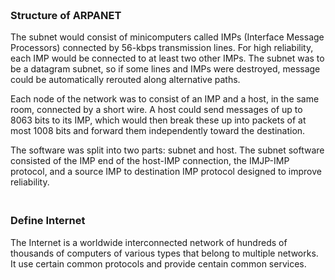 ### **<br/>Structure of ARPANET**


The subnet would consist of minicomputers called IMPs (Interface Message Processors) connected by 56-kbps transmission lines. For high reliability, each IMP would be connected to at least two other IMPs. The subnet was to be a datagram subnet, so if some lines and IMPs were destroyed, message could be automatically rerouted along alternative paths.


Each node of the network was to consist of an IMP and a host, in the same room, connected by a short wire. A host could send messages of up to 8063 bits to its IMP, which would then break these up into packets of at most 1008 bits and forward them independently toward the destination. 


The software was split into two parts: subnet and host. The subnet software consisted of the IMP  end of the host-IMP connection, the IMJP-IMP protocol, and a source IMP to destination IMP protocol designed to improve reliability. 


### **<br/>Define Internet**
The Internet is a worldwide interconnected network of hundreds of thousands of computers of various types that belong to multiple networks. It use certain common protocols and provide centain common services.